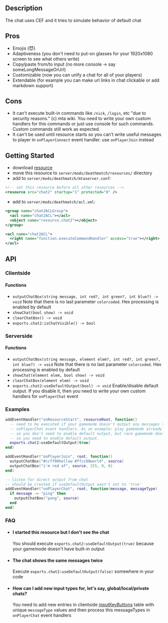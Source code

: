 ## Description

The chat uses CEF and it tries to simulate behavior of default chat

## Pros

- Emojis (😈)
- Adaptiveness (you don't need to put-on glasses for your 1920x1080 screen to see what others write)
- Copy/paste from/to input (no more console -> say someLongMessageOrUrl)
- Customizable (now you can unify a chat for all of your players)
- Extendable (for example you can make url links in chat clickable or add markdown support)

## Cons

- It can't execute built-in commands like `/nick`, `/login`, etc "due to security reasons." (c) mta wiki. You need to write your own custom handlers for this commands or just use console for such commands. Custom commands still work as expected.
- It can't be used until resource starts so you can't write useful messages to player in `onPlayerConnect` event handler. use `onPlayerJoin` instead

## Getting Started

- download [resource](https://github.com/nrzull/mtasa-chat2/releases/latest/download/chat2.zip)
- move this resource to `server/mods/deathmatch/resources/` directory
- add to `server/mods/deathmatch/mtaserver.conf`:

```xml
<!-- set this resource before all other resources -->
<resource src="chat2" startup="1" protected="0" />
```

- add to `server/mods/deathmatch/acl.xml`:

```xml
<group name="chat2ACLGroup">
  <acl name="chat2ACL"></acl>
  <object name="resource.chat2"></object>
</group>

<acl name="chat2ACL">
  <right name="function.executeCommandHandler" access="true"></right>
</acl>
```

## API

### Clientside

#### Functions

- `outputChatBox(string message, int red?, int green?, int blue?) -> void`
  Note that there is no last parameter `colorcoded`. Hex processing is enabled by default
- `showChat(bool show) -> void`
- `clearChatBox() -> void`
- `exports.chat2:isChatVisible() -> bool`

### Serverside

#### Functions

- `outputChatBox(string message, element elem?, int red?, int green?, int blue?) -> void`
  Note that there is no last parameter `colorcoded`. Hex processing is enabled by default
- `showChat(element elem, bool show) -> void`
- `clearChatBox(element elem) -> void`
- `exports.chat2:useDefaultOutput(bool) -> void`
  Enable/disable default output. If you disable it, then you need to write your own custom handlers for `onPlayerChat` event

### Examples

```lua
addEventHandler("onResourceStart", resourceRoot, function()
  -- need to be executed if your gamemode doesn't output any messages to chat in
  -- onPlayerChat event handlers. As an example: play gamemode already uses its own output
  -- so you don't need to enable default output, but race gamemode doesn't have it,
  -- so you need to enable default output.
  exports.chat2:useDefaultOutput(true)
end)

addEventHandler("onPlayerJoin", root, function()
  outputChatBox("#ccff00hellow #ffcc00world", source)
  outputChatBox("i'm red af", source, 255, 0, 0)
end)

-- listen for direct output from chat
-- should be created if useDefaultOutput wasn't set to 'true'
addEventHandler("onPlayerChat", root, function(message, messageType)
  if message ~= "ping" then
    outputChatBox("pong", source)
  end
end)
```

### FAQ

- #### I started this resource but I don't see the chat

  You should execute `exports.chat2:useDefaultOutput(true)` because your gamemode doesn't have built-in output

- #### The chat shows the same messages twice

  Execute `exports.chat2:useDefaultOutput(false)` somewhere in your code

- #### How can I add new input types for, let's say, global/local/private chats?

  You need to add new entries in clientside [inputKeyButtons](https://github.com/nrzull/mtasa-chat2/blob/master/chat2_client.lua#L11) table with unique `messageType` values and then process this messageTypes in `onPlayerChat` event handlers
